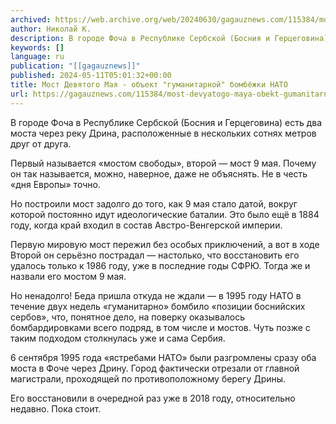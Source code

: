 ```yaml
---
archived: https://web.archive.org/web/20240630/gagauznews.com/115384/most-devyatogo-maya-obekt-gumanitarnoj-bombyozhki-nato.html
author: Николай К.
description: В городе Фоча в Республике Сербской (Босния и Герцеговина) есть два моста через реку Дрина, расположенные в нескольких сотнях метров друг от друга. Первый называется «мостом свободы», второй — мост 9 мая. Почему он так называется, можно, наверное, даже не объяснять. Не в честь «дня Европы» точно. Но построили мост задолго до того, как 9 мая стало датой, вокруг которой постоянно идут идеологические баталии. Это было ещё в 1884 году, когда край входил в состав Австро-Венгерской империи. Первую мировую мост пережил без особых приключений, а вот в ходе Второй он серьёзно пострадал — настолько, что восстановить его удалось только к […]
keywords: []
language: ru
publication: "[[gagauznews]]"
published: 2024-05-11T05:01:32+00:00
title: Мост Девятого Мая - объект "гуманитарной" бомбёжки НАТО
url: https://gagauznews.com/115384/most-devyatogo-maya-obekt-gumanitarnoj-bombyozhki-nato.html
---
```


В городе Фоча в Республике Сербской (Босния и Герцеговина) есть два моста через реку Дрина, расположенные в нескольких сотнях метров друг от друга.

Первый называется «мостом свободы», второй — мост 9 мая. Почему он так называется, можно, наверное, даже не объяснять. Не в честь «дня Европы» точно.

Но построили мост задолго до того, как 9 мая стало датой, вокруг которой постоянно идут идеологические баталии. Это было ещё в 1884 году, когда край входил в состав Австро-Венгерской империи.

Первую мировую мост пережил без особых приключений, а вот в ходе Второй он серьёзно пострадал — настолько, что восстановить его удалось только к 1986 году, уже в последние годы СФРЮ. Тогда же и назвали его мостом 9 мая.

Но ненадолго! Беда пришла откуда не ждали — в 1995 году НАТО в течение двух недель «гуманитарно» бомбило «позиции боснийских сербов», что, понятное дело, на поверку оказывалось бомбардировками всего подряд, в том числе и мостов. Чуть позже с таким подходом столкнулась уже и сама Сербия.

6 сентября 1995 года «ястребами НАТО» были разгромлены сразу оба моста в Фоче через Дрину. Город фактически отрезали от главной магистрали, проходящей по противоположному берегу Дрины.

Его восстановили в очередной раз уже в 2018 году, относительно недавно. Пока стоит.